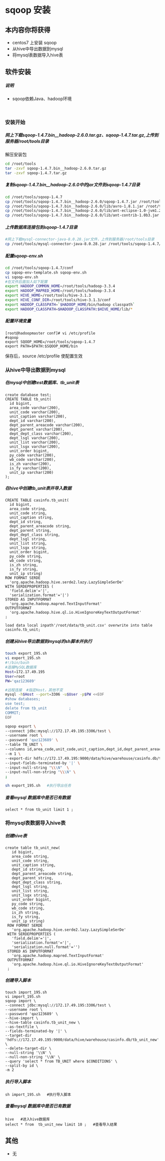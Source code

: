 # sqoop 安装

## 本内容你将获得

- centos7 上安装 sqoop
- 从hive中导出数据到mysql
- 将mysql表数据导入hive表

## 软件安装

##### 说明

- sqoop依赖Java、hadoop环境

<br/>

### 安装开始

##### 网上下载sqoop-1.4.7.bin__hadoop-2.6.0.tar.gz、sqoop-1.4.7.tar.gz,上传到服务器/root/tools目录

解压安装包

```bash
cd /root/tools
tar -zxvf sqoop-1.4.7.bin__hadoop-2.6.0.tar.gz
tar -zxvf sqoop-1.4.7.tar.gz
```

##### 复制sqoop-1.4.7.bin__hadoop-2.6.0中的jar文件到sqoop-1.4.7目录

```bash
cd /root/tools/sqoop-1.4.7
cp /root/tools/sqoop-1.4.7.bin__hadoop-2.6.0/sqoop-1.4.7.jar /root/tools/sqoop-1.4.7
cp /root/tools/sqoop-1.4.7.bin__hadoop-2.6.0/lib/avro-1.8.1.jar /root/tools/sqoop-1.4.7/lib
cp /root/tools/sqoop-1.4.7.bin__hadoop-2.6.0/lib/ant-eclipse-1.0-jvm1.2.jar /root/tools/sqoop-1.4.7/lib
cp /root/tools/sqoop-1.4.7.bin__hadoop-2.6.0/lib/ant-contrib-1.0b3.jar /root/tools/sqoop-1.4.7/lib
```

##### 上传数据库连接包到sqoop-1.4.7目录

```bash
#网上下载mysql-connector-java-8.0.28.jar文件，上传到服务器/root/tools目录
cp /root/tools/mysql-connector-java-8.0.28.jar /root/tools/sqoop-1.4.7/lib
```

##### 配置sqoop-env.sh

```bash
cd /root/tools/sqoop-1.4.7/conf
cp sqoop-env-template.sh sqoop-env.sh
vi sqoop-env.sh
#在文件后面加入如下配置
export HADOOP_COMMON_HOME=/root/tools/hadoop-3.3.4
export HADOOP_MAPRED_HOME=/root/tools/hadoop-3.3.4
export HIVE_HOME=/root/tools/hive-3.1.3
export HIVE_CONF_DIR=/root/tools/hive-3.1.3/conf
export HADOOP_CLASSPATH=`$HADOOP_HOME/bin/hadoop classpath`
export HADOOP_CLASSPATH=$HADOOP_CLASSPATH:$HIVE_HOME/lib/*
```

##### 配置环境变量

```shell
[root@hadoopmaster conf]# vi /etc/profile
#sqoop
export SQOOP_HOME=/root/tools/sqoop-1.4.7
export PATH=$PATH:$SQOOP_HOME/bin
```

保存后，source /etc/profile 使配置生效

### 从hive中导出数据到mysql

##### 在mysql中创建test数据库、tb_unit表

```mysql
create database test;
CREATE TABLE tb_unit(
  id bigint, 
  area_code varchar(200), 
  unit_code varchar(200), 
  unit_caption varchar(200), 
  dept_id varchar(200), 
  dept_parent_areacode varchar(200),
  dept_parent varchar(200), 
  dept_dept_class varchar(200), 
  dept_lsgl varchar(200), 
  unit_list varchar(200), 
  unit_lsgx varchar(200), 
  unit_order bigint, 
  py_code varchar(200), 
  wb_code varchar(200), 
  is_zh varchar(200), 
  is_fy varchar(200), 
  unit_ip varchar(200)
);
```

##### 在hive中创建tb_unit表并导入数据

```mysql
CREATE TABLE casinfo.tb_unit(
  id bigint, 
  area_code string, 
  unit_code string, 
  unit_caption string, 
  dept_id string, 
  dept_parent_areacode string, 
  dept_parent string, 
  dept_dept_class string, 
  dept_lsgl string, 
  unit_list string, 
  unit_lsgx string, 
  unit_order bigint, 
  py_code string, 
  wb_code string, 
  is_zh string, 
  is_fy string, 
  unit_ip string)
ROW FORMAT SERDE 
  'org.apache.hadoop.hive.serde2.lazy.LazySimpleSerDe' 
WITH SERDEPROPERTIES ( 
  'field.delim'='|', 
  'serialization.format'='|') 
STORED AS INPUTFORMAT 
  'org.apache.hadoop.mapred.TextInputFormat' 
OUTPUTFORMAT 
  'org.apache.hadoop.hive.ql.io.HiveIgnoreKeyTextOutputFormat'
;

load data local inpath'/root/data/tb_unit.csv' overwrite into table casinfo.tb_unit;

```

##### 创建从hive导出数据到mysql的sh脚本并执行

```bash
touch export_195.sh
vi export_195.sh
#!/bin/bash
#连接MySQL数据库
Host=172.17.49.195
User=root
PW='qaz123689'

#远程连接  #指定Host，其他不变
mysql -h$Host --port=3306 -u$User -p$PW <<EOF
#show databases;
use test;
delete from tb_unit          ;
COMMIT;
EOF

sqoop export \
--connect jdbc:mysql://172.17.49.195:3306/test \
--username root \
--password 'qaz123689' \
--table TB_UNIT \
--columns id,area_code,unit_code,unit_caption,dept_id,dept_parent_areacode,dept_parent,dept_dept_class,dept_lsgl,unit_list,unit_lsgx,unit_order,py_code,wb_code,is_zh,is_fy,unit_ip \
--m 1 \
--export-dir hdfs://172.17.49.195:9000/data/hive/warehouse/casinfo.db/tb_unit \
--input-fields-terminated-by '|' \
--input-null-string "\\\N"  \
--input-null-non-string "\\\N" \
;

sh export_195.sh   #执行导出任务
```

##### 查看mysql 数据库中是否已有数据

```mysql
select * from tb_unit limit 1 ;
```

### 将mysql表数据导入hive表

##### 创建hive表

```shell
create table tb_unit_new(
   id bigint, 
   area_code string, 
   unit_code string, 
   unit_caption string, 
   dept_id string, 
   dept_parent_areacode string, 
   dept_parent string, 
   dept_dept_class string, 
   dept_lsgl string, 
   unit_list string, 
   unit_lsgx string, 
   unit_order bigint, 
   py_code string, 
   wb_code string, 
   is_zh string, 
   is_fy string, 
   unit_ip string)
 ROW FORMAT SERDE 
   'org.apache.hadoop.hive.serde2.lazy.LazySimpleSerDe' 
 WITH SERDEPROPERTIES ( 
   'field.delim'='|', 
   'serialization.format'='|', 
   'serialization.null.format'='') 
 STORED AS INPUTFORMAT 
   'org.apache.hadoop.mapred.TextInputFormat' 
 OUTPUTFORMAT 
   'org.apache.hadoop.hive.ql.io.HiveIgnoreKeyTextOutputFormat'
 ;
```

##### 创建导入脚本

```shell
touch import_195.sh
vi import_195.sh
sqoop import \
--connect jdbc:mysql://172.17.49.195:3306/test \
--username root \
--password 'qaz123689' \
--hive-import \
--hive-table casinfo.tb_unit_new \
--as-textfile \
--fields-terminated-by '|' \
--target-dir 'hdfs://172.17.49.195:9000/data/hive/warehouse/casinfo.db/tb_unit_new' \
--delete-target-dir \
--null-string '\\N' \
--null-non-string '\\N' \
--query 'select * from TB_UNIT where $CONDITIONS' \
--split-by id \
-m 2
```

##### 执行导入脚本

```shell
sh import_195.sh   #执行导入脚本
```

##### 查看mysql 数据库中是否已有数据

```shell
hive   #进入hive数据库
select * from  tb_unit_new limit 10 ;   #查看导入结果
```

## 其他

- 无